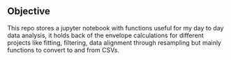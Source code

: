 ## Objective
This repo stores a jupyter notebook with functions useful for my day to day data analysis, it holds back of the envelope calculations for different projects like fitting, filtering, data alignment through resampling but mainly functions to convert to and from CSVs.
